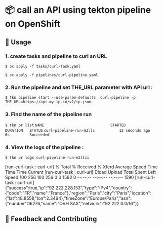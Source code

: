 # 📦 call an API using tekton pipeline on OpenShift

## 🚀 Usage

### 1. create tasks and pipeline to curl an URL

`$ oc apply -f tasks/curl-task.yaml`

`$ oc apply -f pipelines/curl-pipeline.yaml`

### 2. Run the pipeline and set THE_URL parameter with API url :

`$ tkn pipeline start --use-param-defaults  curl-pipeline -p THE_URL=https://api.my-ip.io/v2/ip.json`

### 3. Find the name of the pipeline run

`$ tkn pr list`
`NAME                              STARTED          DURATION   STATUS`
`curl-pipeline-run-m2llc           12 seconds ago   6s         Succeeded`

### 4. View the logs of the pipeline :

`$ tkn pr logs curl-pipeline-run-m2llci`

[run-curl-task : curl-url]   % Total    % Received % Xferd  Average Speed   Time    Time     Time  Current
[run-curl-task : curl-url]                                  Dload  Upload   Total   Spent    Left  Speed
100   256  100   256    0     0   1592      0 --:--:-- --:--:-- --:--:--  1590
[run-curl-task : curl-url] {"success":true,"ip":"92.222.228.153","type":"IPv4","country":{"code":"FR","name":"France"},"region":"Paris","city":"Paris","location":{"lat":48.8558,"lon":2.3494},"timeZone":"Europe/Paris","asn":{"number":16276,"name":"OVH SAS","network":"92.222.0.0/16"}}


## 💭 Feedback and Contributing










